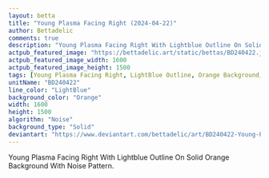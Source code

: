 ```yaml
---
layout: betta
title: "Young Plasma Facing Right (2024-04-22)"
author: Bettadelic
comments: true
description: "Young Plasma Facing Right With Lightblue Outline On Solid Orange Background With Noise Pattern."
actpub_featured_image: "https://bettadelic.art/static/bettas/BD240422.jpg"
actpub_featured_image_width: 1600
actpub_featured_image_height: 1500
tags: [Young Plasma Facing Right, LightBlue Outline, Orange Background, Solid Background Pattern, Noise Pattern, April 2024]
unitName: "BD240422"
line_color: "LightBlue"
background_color: "Orange"
width: 1600
height: 1500
algorithm: "Noise"
background_type: "Solid"
deviantart: "https://www.deviantart.com/bettadelic/art/BD240422-Young-Plasma-Facing-Right-2024-04-22-1044783333"
---
```


Young Plasma Facing Right With Lightblue Outline On Solid Orange Background With Noise Pattern.
